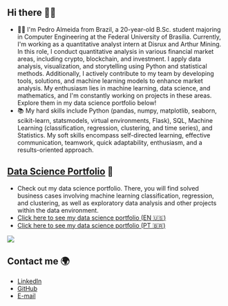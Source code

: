 ## Hi there 🙋🏻

- 👨‍💻 I'm Pedro Almeida from Brazil, a 20-year-old B.Sc. student majoring in Computer Engineering at the Federal University of Brasília. Currently, I'm working as a quantitative analyst intern at Disrux and Arthur Mining. In this role, I conduct quantitative analysis in various financial market areas, including crypto, blockchain, and investment. I apply data analysis, visualization, and storytelling using Python and statistical methods. Additionally, I actively contribute to my team by developing tools, solutions, and machine learning models to enhance market analysis. My enthusiasm lies in machine learning, data science, and mathematics, and I'm constantly working on projects in these areas. Explore them in my data science portfolio below!
- 📚 My hard skills include Python (pandas, numpy, matplotlib, seaborn, scikit-learn, statsmodels, virtual environments, Flask), SQL, Machine Learning (classification, regression, clustering, and time series), and Statistics. My soft skills encompass self-directed learning, effective communication, teamwork, quick adaptability, enthusiasm, and a results-oriented approach.

## [**Data Science Portfolio**](https://github.com/allmeidaapedro/Data-Science-Porfolio) :game_die:

- Check out my data science portfolio. There, you will find solved business cases involving machine learning classification, regression, and clustering, as well as exploratory data analysis and other projects within the data environment.
- [Click here to see my data science portfolio (EN :us:)](https://github.com/allmeidaapedro/Data-Science-Porfolio)
- [Click here to see my data science portfolio (PT :brazil:)](https://github.com/allmeidaapedro/Portfolio-Ciencia-de-Dados)

<img src="https://media.licdn.com/dms/image/D4D16AQHZGVFEr_QPhw/profile-displaybackgroundimage-shrink_350_1400/0/1699306605481?e=1707350400&v=beta&t=5YfX2xDtcZWx_1ecAWAplMM2Up6rD9s1Rz433lwgRgk">

## Contact me 🌍
* [LinkedIn](https://www.linkedin.com/in/pedro-henrique-almeida-oliveira-77b44b237/)  
* [GitHub](https://github.com/allmeidaapedro)
* [E-mail](pedrooalmeida.net@gmail.com)
